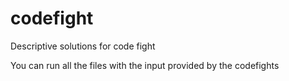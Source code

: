 # codefight
Descriptive solutions for code fight

You can run all the files with the input provided by the codefights